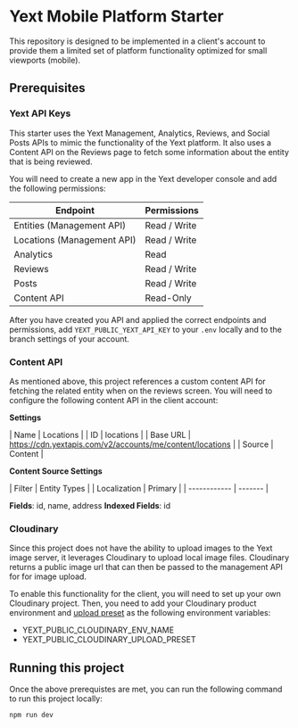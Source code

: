 # Yext Mobile Platform Starter

This repository is designed to be implemented in a client's account to provide them a limited set of platform functionality optimized for small viewports (mobile).

## Prerequisites

### Yext API Keys

This starter uses the Yext Management, Analytics, Reviews, and Social Posts APIs to mimic the functionality of the Yext platform. It also uses a Content API on the Reviews page to fetch some information about the entity that is being reviewed.

You will need to create a new app in the Yext developer console and add the following permissions:

| Endpoint                   | Permissions  |
| -------------------------- | ------------ |
| Entities (Management API)  | Read / Write |
| Locations (Management API) | Read / Write |
| Analytics                  | Read         |
| Reviews                    | Read / Write |
| Posts                      | Read / Write |
| Content API                | Read-Only    |

After you have created you API and applied the correct endpoints and permissions, add `YEXT_PUBLIC_YEXT_API_KEY` to your `.env` locally and to the branch settings of your account.

### Content API

As mentioned above, this project references a custom content API for fetching the related entity when on the reviews screen. You will need to configure the following content API in the client account:

**Settings**

| Name | Locations |
| ID | locations |
| Base URL | https://cdn.yextapis.com/v2/accounts/me/content/locations |
| Source | Content |

**Content Source Settings**

| Filter | Entity Types |
| Localization | Primary |
| ------------ | ------- |

**Fields**: id, name, address
**Indexed Fields**: id

### Cloudinary

Since this project does not have the ability to upload images to the Yext image server, it leverages Cloudinary to upload local image files. Cloudinary returns a public image url that can then be passed to the management API for for image upload.

To enable this functionality for the client, you will need to set up your own Cloudinary project. Then, you need to add your Cloudinary product environment and [upload preset](https://cloudinary.com/documentation/upload_presets) as the following environment variables:

- YEXT_PUBLIC_CLOUDINARY_ENV_NAME
- YEXT_PUBLIC_CLOUDINARY_UPLOAD_PRESET

## Running this project

Once the above prerequistes are met, you can run the following command to run this project locally:

`npm run dev`
